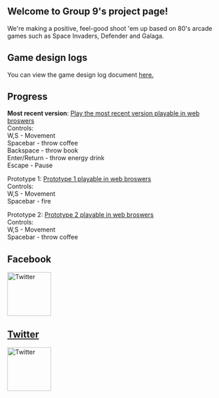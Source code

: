 <head>
<link rel="apple-touch-icon" sizes="180x180" href="favicons/apple-touch-icon.png">
 <link rel="icon" sizes="192x192" href="favicons/android-chrome-192x192.png.png">
<link rel="icon" type="image/png" sizes="32x32" href="favicons/favicon-32x32.png">
<link rel="icon" type="image/png" sizes="16x16" href="favicons/favicon-16x16.png">
<link rel="manifest" href="favicons/site.webmanifest">
<link rel="mask-icon" href="favicons/safari-pinned-tab.svg" color="#5bbad5">
<meta name="msapplication-TileColor" content="#da532c">
<meta name="theme-color" content="#ffffff">
</head>


## Welcome to Group 9's project page!

We're making a positive, feel-good shoot 'em up based on 80's arcade games such as Space Invaders, Defender and Galaga. 

## Game design logs
You can view the game design log document <a href="https://docs.google.com/document/d/1Rot9UGrjUmJLWj7_18eqfNRs127zW0Zy5RtYUiHd_Ws/edit?usp=sharing">here.</a>

## Progress
<b>Most recent version</b>:
 <a href="waves/waves.html">Play the most recent version playable in web broswers</a><br />
Controls:<br />
 W,S - Movement<br />
 Spacebar - throw coffee<br />
 Backspace - throw book<br />
 Enter/Return - throw energy drink<br />
 Escape - Pause<br />

Prototype 1:
 <a href="prototype1/proto1.html">Prototype 1 playable in web broswers</a> <br />
Controls:<br />
 W,S - Movement<br />
 Spacebar - fire<br />

<blockquote class="imgur-embed-pub" lang="en" data-id="BsoB0C6"><a href="//imgur.com/BsoB0C6"></a></blockquote><script async src="//s.imgur.com/min/embed.js" charset="utf-8"></script>

Prototype 2:
 <a href="prototype2/prototype2.html">Prototype 2 playable in web broswers</a><br />
Controls:<br />
 W,S - Movement<br />
 Spacebar - throw coffee<br />


<blockquote class="imgur-embed-pub" lang="en" data-id="a/UvehY"><a href="//imgur.com/UvehY"></a></blockquote><script async src="//s.imgur.com/min/embed.js" charset="utf-8"></script>

## Facebook
<a href="https://www.facebook.com/Procaffeinating9/">
<img border="0" alt="Twitter" src="https://en.facebookbrand.com/wp-content/uploads/2016/05/FB-fLogo-Blue-broadcast-2.png" width="100" height="100">


## Twitter
<a href="https://twitter.com/GCUGroup9">
<img border="0" alt="Twitter" src="https://www.shareicon.net/data/128x128/2016/08/13/808616_logo_512x512.png" width="100" height="100">
